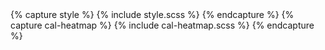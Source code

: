 <head>
    <title>{% if page.title %}{{ page.title }} | {% endif %}{{ site.title }}{% if page.title %}{% else %} | {{ site.tagline }}{% endif %}</title>
    <meta name="description" content="{% if page.description %}{{ page.description }}{% elsif page.excerpt %}{{ page.excerpt | strip_html | strip_newlines | escape | normalize_whitespace | truncate: 160 }}{% else %}{{ site.description }}{% endif %}">
    <link rel="canonical" href="{{ site.url }}{{ page.url }}">
    <meta charset="UTF-8">
    <meta name="viewport" content="width=device-width, initial-scale=1, maximum-scale=1">
    <meta http-equiv="X-UA-Compatible" content="ie=edge">
    <meta name="color-scheme" content="light dark">
    <link rel="icon" href="/assets/icon.svg" type="image/svg+xml">
    <link rel="alternate" type="application/rss+xml" title="{{ site.title }}" href="/feed.xml">
    {% capture style %}
    {% include style.scss %}
    {% endcapture %}
    {% capture cal-heatmap %}
    {% include cal-heatmap.scss %}
    {% endcapture %}
    <style>
    {{ style | scssify }}
    {{ cal-heatmap | scssify }}
    div#cal-heatmap{
        margin-right: auto;
        margin-left: auto;
    }
    .cal-heatmap-container {
        width: 100%;
    }
    </style>
    <script src="/assets/d3.v7.min.js"></script>
    <script src="/assets/cal-heatmap.min.js"></script>
</head>
